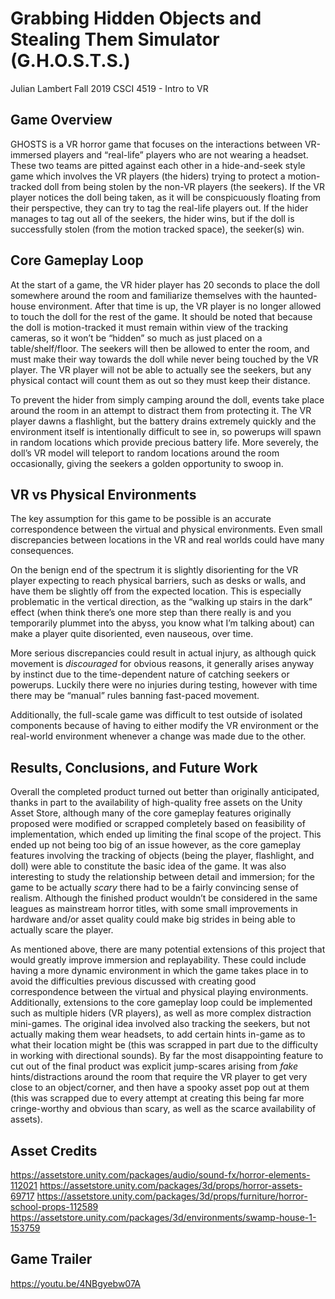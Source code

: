 ﻿# Grabbing Hidden Objects and Stealing Them Simulator (G.H.O.S.T.S.)

Julian Lambert
Fall 2019
CSCI 4519 - Intro to VR


## Game Overview

GHOSTS is a VR horror game that focuses on the interactions between VR-immersed players and “real-life” players who are not wearing a headset. These two teams are pitted against each other in a hide-and-seek style game which involves the VR players (the hiders) trying to protect a motion-tracked doll from being stolen by the non-VR players (the seekers). If the VR player notices the doll being taken, as it will be conspicuously floating from their perspective, they can try to tag the real-life players out. If the hider manages to tag out all of the seekers, the hider wins, but if the doll is successfully stolen (from the motion tracked space), the seeker(s) win.

## Core Gameplay Loop

At the start of a game, the VR hider player has 20 seconds to place the doll somewhere around the room and familiarize themselves with the haunted-house environment. After that time is up, the VR player is no longer allowed to touch the doll for the rest of the game. It should be noted that because the doll is motion-tracked it must remain within view of the tracking cameras, so it won’t be “hidden” so much as just placed on a table/shelf/floor. The seekers will then be allowed to enter the room, and must make their way towards the doll while never being touched by the VR player. The VR player will not be able to actually see the seekers, but any physical contact will count them as out so they must keep their distance.

To prevent the hider from simply camping around the doll, events take place around the room in an attempt to distract them from protecting it. The VR player dawns a flashlight, but the battery drains extremely quickly and the environment itself is intentionally difficult to see in, so powerups will spawn in random locations which provide precious battery life. More severely, the doll’s VR model will teleport to random locations around the room occasionally, giving the seekers a golden opportunity to swoop in. 

## VR vs Physical Environments

The key assumption for this game to be possible is an accurate correspondence between the virtual and physical environments. Even small discrepancies between locations in the VR and real worlds could have many consequences.

On the benign end of the spectrum it is slightly disorienting for the VR player expecting to reach physical barriers, such as desks or walls, and have them be slightly off from the expected location. This is especially problematic in the vertical direction, as the “walking up stairs in the dark” effect (when think there’s one more step than there really is and you temporarily plummet into the abyss, you know what I’m talking about) can make a player quite disoriented, even nauseous, over time.

More serious discrepancies could result in actual injury, as although quick movement is *discouraged* for obvious reasons, it generally arises anyway by instinct due to the time-dependent nature of catching seekers or powerups. Luckily there were no injuries during testing, however with time there may be “manual” rules banning fast-paced movement.

Additionally, the full-scale game was difficult to test outside of isolated components because of having to either modify the VR environment or the real-world environment whenever a change was made due to the other.

## Results, Conclusions, and Future Work

Overall the completed product turned out better than originally anticipated, thanks in part to the availability of high-quality free assets on the Unity Asset Store, although many of the core gameplay features originally proposed were modified or scrapped completely based on feasibility of implementation, which ended up limiting the final scope of the project. This ended up not being too big of an issue however, as the core gameplay features involving the tracking of objects (being the player, flashlight, and doll) were able to constitute the basic idea of the game. It was also interesting to study the relationship between detail and immersion; for the game to be actually *scary* there had to be a fairly convincing sense of realism. Although the finished product wouldn’t be considered in the same leagues as mainstream horror titles, with some small improvements in hardware and/or asset quality could make big strides in being able to actually scare the player.

As mentioned above, there are many potential extensions of this project that would greatly improve immersion and replayability. These could include having a more dynamic environment in which the game takes place in to avoid the difficulties previous discussed with creating good correspondence between the virtual and physical playing environments. Additionally, extensions to the core gameplay loop could be implemented such as multiple hiders (VR players), as well as more complex distraction mini-games. The original idea involved also tracking the seekers, but not actually making them wear headsets, to add certain hints in-game as to what their location might be (this was scrapped in part due to the difficulty in working with directional sounds). By far the most disappointing feature to cut out of the final product was explicit jump-scares arising from *fake* hints/distractions around the room that require the VR player to get very close to an object/corner, and then have a spooky asset pop out at them (this was scrapped due to every attempt at creating this being far more cringe-worthy and obvious than scary, as well as the scarce availability of assets).

## Asset Credits

https://assetstore.unity.com/packages/audio/sound-fx/horror-elements-112021
https://assetstore.unity.com/packages/3d/props/horror-assets-69717
https://assetstore.unity.com/packages/3d/props/furniture/horror-school-props-112589
https://assetstore.unity.com/packages/3d/environments/swamp-house-1-153759

## Game Trailer

https://youtu.be/4NBgyebw07A